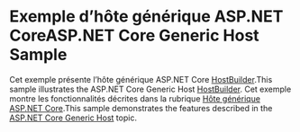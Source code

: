 # <a name="aspnet-core-generic-host-sample"></a><span data-ttu-id="cd2d1-101">Exemple d’hôte générique ASP.NET Core</span><span class="sxs-lookup"><span data-stu-id="cd2d1-101">ASP.NET Core Generic Host Sample</span></span>

<span data-ttu-id="cd2d1-102">Cet exemple présente l’hôte générique ASP.NET Core [HostBuilder](https://docs.microsoft.com/dotnet/api/microsoft.extensions.hosting.ihostedservice).</span><span class="sxs-lookup"><span data-stu-id="cd2d1-102">This sample illustrates the ASP.NET Core Generic Host [HostBuilder](https://docs.microsoft.com/dotnet/api/microsoft.extensions.hosting.ihostedservice).</span></span> <span data-ttu-id="cd2d1-103">Cet exemple montre les fonctionnalités décrites dans la rubrique [Hôte générique ASP.NET Core](https://docs.microsoft.com/aspnet/core/fundamentals/host/generic-host).</span><span class="sxs-lookup"><span data-stu-id="cd2d1-103">This sample demonstrates the features described in the [ASP.NET Core Generic Host](https://docs.microsoft.com/aspnet/core/fundamentals/host/generic-host) topic.</span></span>
